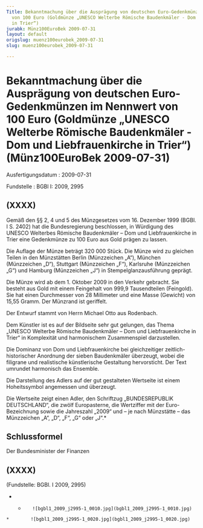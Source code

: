 ```yaml
---
Title: Bekanntmachung über die Ausprägung von deutschen Euro-Gedenkmünzen im Nennwert
  von 100 Euro (Goldmünze „UNESCO Welterbe Römische Baudenkmäler - Dom und Liebfrauenkirche
  in Trier“)
jurabk: Münz100EuroBek 2009-07-31
layout: default
origslug: muenz100eurobek_2009-07-31
slug: muenz100eurobek_2009-07-31

---
```


# Bekanntmachung über die Ausprägung von deutschen Euro-Gedenkmünzen im Nennwert von 100 Euro (Goldmünze „UNESCO Welterbe Römische Baudenkmäler - Dom und Liebfrauenkirche in Trier“) (Münz100EuroBek 2009-07-31)

Ausfertigungsdatum
:   2009-07-31

Fundstelle
:   BGBl I: 2009, 2995


## (XXXX)

Gemäß den §§ 2, 4 und 5 des Münzgesetzes vom 16. Dezember 1999 (BGBl.
I S. 2402) hat die Bundesregierung beschlossen, in Würdigung des
UNESCO Welterbes Römische Baudenkmäler – Dom und Liebfrauenkirche in
Trier eine Gedenkmünze zu 100 Euro aus Gold prägen zu lassen.

Die Auflage der Münze beträgt 320 000 Stück. Die Münze wird zu
gleichen Teilen in den Münzstätten Berlin (Münzzeichen „A“), München
(Münzzeichen „D“), Stuttgart (Münzzeichen „F“), Karlsruhe (Münzzeichen
„G“) und Hamburg (Münzzeichen „J“) in Stempelglanzausführung geprägt.

Die Münze wird ab dem 1. Oktober 2009 in den Verkehr gebracht. Sie
besteht aus Gold mit einem Feingehalt von 999,9 Tausendteilen
(Feingold). Sie hat einen Durchmesser von 28 Millimeter und eine Masse
(Gewicht) von 15,55 Gramm. Der Münzrand ist geriffelt.

Der Entwurf stammt von Herrn Michael Otto aus Rodenbach.

Dem Künstler ist es auf der Bildseite sehr gut gelungen, das Thema
„UNESCO Welterbe Römische Baudenkmäler – Dom und Liebfrauenkirche in
Trier“ in Komplexität und harmonischem Zusammenspiel darzustellen.

Die Dominanz von Dom und Liebfrauenkirche bei gleichzeitiger zeitlich-
historischer Anordnung der sieben Baudenkmäler überzeugt, wobei die
filigrane und realistische künstlerische Gestaltung hervorsticht. Der
Text umrundet harmonisch das Ensemble.

Die Darstellung des Adlers auf der gut gestalteten Wertseite ist einem
Hoheitssymbol angemessen und überzeugt.

Die Wertseite zeigt einen Adler, den Schriftzug „BUNDESREPUBLIK
DEUTSCHLAND“, die zwölf Europasterne, die Wertziffer mit der Euro-
Bezeichnung sowie die Jahreszahl „2009“ und – je nach Münzstätte – das
Münzzeichen „A“, „D“, „F“, „G“ oder „J“.\*



## Schlussformel

Der Bundesminister der Finanzen


## (XXXX)

(Fundstelle: BGBl. I 2009, 2995)

*    *        ![bgbl1_2009_j2995-1_0010.jpg](bgbl1_2009_j2995-1_0010.jpg)
    *        ![bgbl1_2009_j2995-1_0020.jpg](bgbl1_2009_j2995-1_0020.jpg)


